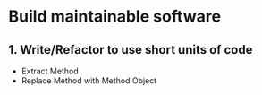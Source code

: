 # Build maintainable software

## 1. Write/Refactor to use short units of code
- Extract Method
- Replace Method with Method Object
